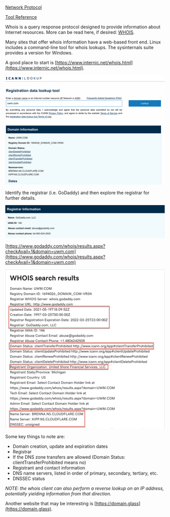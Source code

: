 [Network Protocol](../../../../Technical-Reference/Networking/Protocols/WHOIS.md)

[Tool Reference](../../../../Tools/whois.md)

Whois is a query response protocol designed to provide information about Internet resources. More can be read here, if desired: [WHOIS](onenote:..\..\Reference\Networking\Network%20Services.one#WHOIS&section-id={8857C1D5-8E70-4DC6-BFC7-16906413F6BF}&page-id={86DA0B0F-97D9-424A-93CC-028045069CFC}&end&base-path=https://d.docs.live.net/8df27f53ca2bb86f/Documents/Penetration%20Testing%20Notes).

Many sites that offer whois information have a web-based front end. Linux includes a command-line tool for whois lookups. The sysinternals suite provides a version for Windows.

A good place to start is [https://www.internic.net/whois.html](https://www.internic.net/whois.html).

![](../../../../_attachments/whois-2.png)

Identify the registrar (i.e. GoDaddy) and then explore the registrar for further details.

![](../../../../_attachments/whois-3.png)

[https://www.godaddy.com/whois/results.aspx?checkAvail=1&domain=uwm.com](https://www.godaddy.com/whois/results.aspx?checkAvail=1&domain=uwm.com)

![](../../../../_attachments/whois-4.png)

Some key things to note are:

- Domain creation, update and expiration dates
- Registrar
- If the DNS zone transfers are allowed (Domain Status: clientTransferProhibited means no)
- Registrant and contact information
- DNS name servers, listed in order of primary, secondary, tertiary, etc.
- DNSSEC status

*NOTE: the whois client can also perform a reverse lookup on an IP address, potentially yielding information from that direction.*

Another website that may be interesting is [https://domain.glass](https://domain.glass).